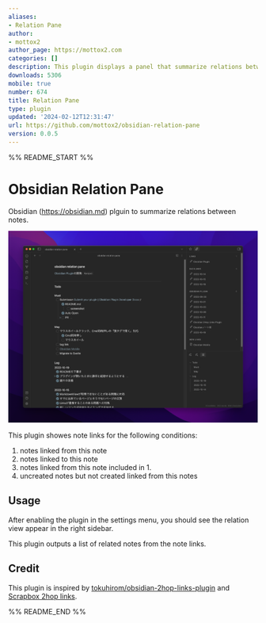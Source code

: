 ```yaml
---
aliases:
- Relation Pane
author:
- mottox2
author_page: https://mottox2.com
categories: []
description: This plugin displays a panel that summarize relations between notes.
downloads: 5306
mobile: true
number: 674
title: Relation Pane
type: plugin
updated: '2024-02-12T12:31:47'
url: https://github.com/mottox2/obsidian-relation-pane
version: 0.0.5
---
```


%% README_START %%

# Obsidian Relation Pane

Obsidian (https://obsidian.md) plguin to summarize relations between notes.

![screenshot](https://raw.githubusercontent.com/mottox2/obsidian-relation-pane/HEAD/screenshot.png)

This plugin showes note links for the following conditions:

1. notes linked from this note
2. notes linked to this note
3. notes linked from this note included in 1.
4. uncreated notes but not created linked from this notes

## Usage

After enabling the plugin in the settings menu, you should see the relation view appear in the right sidebar.

This plugin outputs a list of related notes from the note links.

## Credit

This plugin is inspired by [tokuhirom/obsidian-2hop-links-plugin](https://github.com/tokuhirom/obsidian-2hop-links-plugin) and [Scrapbox 2hop links](https://scrapbox.io/shokai/2_hop_link).


%% README_END %%